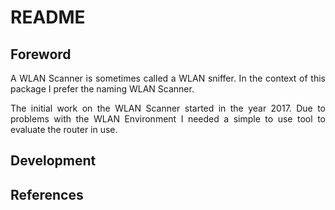 # README

## Foreword

<p align="justify">A WLAN Scanner is sometimes called a WLAN sniffer. In the context of this package I prefer the naming WLAN Scanner.</p>

<p align="justify">The initial work on the WLAN Scanner started in the year 2017. Due to problems with the WLAN Environment I needed a simple to use tool to evaluate the router in use.</p>

<p align="justify"></p>

## Development

<p align="justify"></p>

<p align="justify"></p>

<p align="justify"></p>

## References

<p align="justify"></p>

<p align="justify"></p>

<p align="justify"></p>
